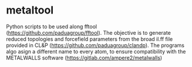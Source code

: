 # metaltool
Python scripts to be used along fftool (https://github.com/paduagroup/fftool). The objective is to generate reduced topologies and forcefield parameters from the broad il.ff file provided in CL&P (https://github.com/paduagroup/clandp). The programs algo asign a different name to every atom, to ensure compatibility with the METALWALLS software (https://gitlab.com/ampere2/metalwalls)
